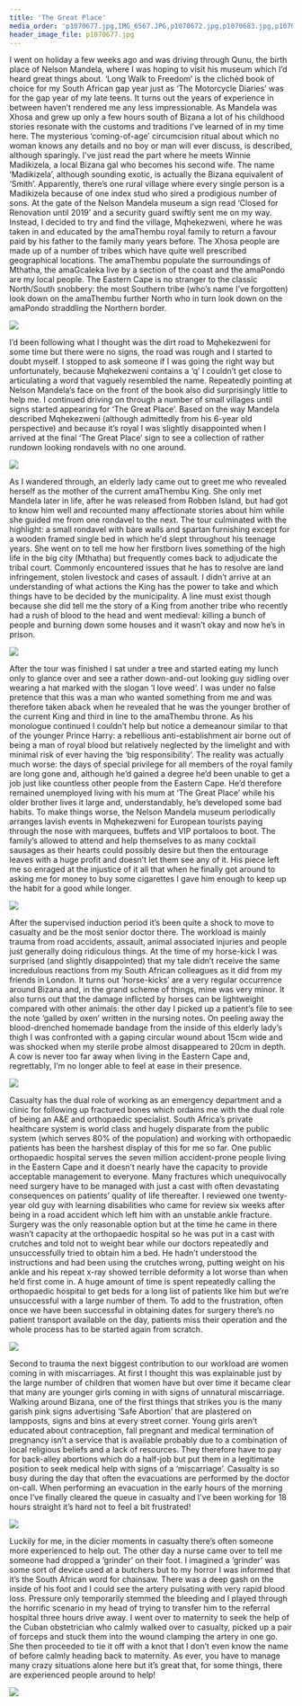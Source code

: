 ```yaml
---
title: 'The Great Place'
media_order: 'p1070677.jpg,IMG_6567.JPG,p1070672.jpg,p1070683.jpg,p1070703.jpg,IMG_6831.JPG,p1070707.jpg,img_6499.jpg,p1070669.jpg,IMG_6831.jpg'
header_image_file: p1070677.jpg
---
```


I went on holiday a few weeks ago and was driving through Qunu, the birth place of Nelson Mandela, where I was hoping to visit his museum which I’d heard great things about. ‘Long Walk to Freedom’ is the clichéd book of choice for my South African gap year just as ‘The Motorcycle Diaries’ was for the gap year of my late teens. It turns out the years of experience in between haven’t rendered me any less impressionable. As Mandela was Xhosa and grew up only a few hours south of Bizana a lot of his childhood stories resonate with the customs and traditions I’ve learned of in my time here. The mysterious ‘coming-of-age’ circumcision ritual about which no woman knows any details and no boy or man will ever discuss, is described, although sparingly. I’ve just read the part where he meets Winnie Madikizela, a local Bizana gal who becomes his second wife. The name ‘Madikizela’, although sounding exotic, is actually the Bizana equivalent of ‘Smith’. Apparently, there’s one rural village where every single person is a Madikizela because of one index stud who sired a prodigious number of sons. At the gate of the Nelson Mandela museum a sign read ‘Closed for Renovation until 2019’ and a security guard swiftly sent me on my way. Instead, I decided to try and find the village, Mqhekezweni, where he was taken in and educated by the amaThembu royal family to return a favour paid by his father to the family many years before. The Xhosa people are made up of a number of tribes which have quite well prescribed geographical locations. The amaThembu populate the surroundings of Mthatha, the amaGcaleka live by a section of the coast and the amaPondo are my local people. The Eastern Cape is no stranger to the classic North/South snobbery: the most Southern tribe (who’s name I’ve forgotten) look down on the amaThembu further North who in turn look down on the amaPondo straddling the Northern border.

![](IMG_6567.JPG)

I’d been following what I thought was the dirt road to Mqhekezweni for some time but there were no signs, the road was rough and I started to doubt myself. I stopped to ask someone if I was going the right way but unfortunately, because Mqhekezweni contains a ‘q’ I couldn’t get close to articulating a word that vaguely resembled the name. Repeatedly pointing at Nelson Mandela’s face on the front of the book also did surprisingly little to help me. I continued driving on through a number of small villages until signs started appearing for ‘The Great Place’. Based on the way Mandela described Mqhekezweni (although admittedly from his 6-year old perspective) and because it’s royal I was slightly disappointed when I arrived at the final ‘The Great Place’ sign to see a collection of rather rundown looking rondavels with no one around. 

![](p1070672.jpg)

As I wandered through, an elderly lady came out to greet me who revealed herself as the mother of the current amaThembu King. She only met Mandela later in life, after he was released from Robben Island, but had got to know him well and recounted many affectionate stories about him while she guided me from one rondavel to the next. The tour culminated with the highlight: a small rondavel with bare walls and spartan furnishing except for a wooden framed single bed in which he'd slept throughout his teenage years. She went on to tell me how her firstborn lives something of the high life in the big city (Mthatha) but frequently comes back to adjudicate the tribal court. Commonly encountered issues that he has to resolve are land infringement, stolen livestock and cases of assault. I didn’t arrive at an understanding of what actions the King has the power to take and which things have to be decided by the municipality. A line must exist though because she did tell me the story of a King from another tribe who recently had a rush of blood to the head and went medieval: killing a bunch of people and burning down some houses and it wasn’t okay and now he’s in prison.

![](p1070669.jpg)

After the tour was finished I sat under a tree and started eating my lunch only to glance over and see a rather down-and-out looking guy sidling over wearing a hat marked with the slogan ‘I love weed’. I was under no false pretence that this was a man who wanted something from me and was therefore taken aback when he revealed that he was the younger brother of the current King and third in line to the amaThembu throne. As his monologue continued I couldn’t help but notice a demeanour similar to that of the younger Prince Harry: a rebellious anti-establishment air borne out of being a man of royal blood but relatively neglected by the limelight and with minimal risk of ever having the ‘big responsibility’. The reality was actually much worse: the days of special privilege for all members of the royal family are long gone and, although he’d gained a degree he’d been unable to get a job just like countless other people from the Eastern Cape. He’d therefore remained unemployed living with his mum at ‘The Great Place’ while his older brother lives it large and, understandably, he’s developed some bad habits. To make things worse, the Nelson Mandela museum periodically arranges lavish events in Mqhekezweni for European tourists paying through the nose with marquees, buffets and VIP portaloos to boot. The family’s allowed to attend and help themselves to as many cocktail sausages as their hearts could possibly desire but then the entourage leaves with a huge profit and doesn’t let them see any of it. His piece left me so enraged at the injustice of it all that when he finally got around to asking me for money to buy some cigarettes I gave him enough to keep up the habit for a good while longer.
	
![](p1070677.jpg)    
    
After the supervised induction period it’s been quite a shock to move to casualty and be the most senior doctor there. The workload is mainly trauma from road accidents, assault, animal associated injuries and people just generally doing ridiculous things. At the time of my horse-kick I was surprised (and slightly disappointed) that my tale didn’t receive the same incredulous reactions from my South African colleagues as it did from my friends in London. It turns out ‘horse-kicks’ are a very regular occurrence around Bizana and, in the grand scheme of things, mine was very minor. It also turns out that the damage inflicted by horses can be lightweight compared with other animals: the other day I picked up a patient’s file to see the note ‘galled by oxen’ written in the nursing notes. On peeling away the blood-drenched homemade bandage from the inside of this elderly lady’s thigh I was confronted with a gaping circular wound about 15cm wide and was shocked when my sterile probe almost disappeared to 20cm in depth. A cow is never too far away when living in the Eastern Cape and, regrettably, I’m no longer able to feel at ease in their presence.

![](p1070683.jpg)

Casualty has the dual role of working as an emergency department and a clinic for following up fractured bones which ordains me with the dual role of being an A&E and orthopaedic specialist. South Africa’s private healthcare system is world class and hugely disparate from the public system (which serves 80% of the population) and working with orthopaedic patients has been the harshest display of this for me so far. One public orthopaedic hospital serves the seven million accident-prone people living in the Eastern Cape and it doesn’t nearly have the capacity to provide acceptable management to everyone. Many fractures which unequivocally need surgery have to be managed with just a cast with often devastating consequences on patients’ quality of life thereafter. I reviewed one twenty-year old guy with learning disabilities who came for review six weeks after being in a road accident which left him with an unstable ankle fracture. Surgery was the only reasonable option but at the time he came in there wasn’t capacity at the orthopaedic hospital so he was put in a cast with crutches and told not to weight bear while our doctors repeatedly and unsuccessfully tried to obtain him a bed. He hadn’t understood the instructions and had been using the crutches wrong, putting weight on his ankle and his repeat x-ray showed terrible deformity a lot worse than when he’d first come in. A huge amount of time is spent repeatedly calling the orthopaedic hospital to get beds for a long list of patients like him but we’re unsuccessful with a large number of them. To add to the frustration, often once we have been successful in obtaining dates for surgery there’s no patient transport available on the day, patients miss their operation and the whole process has to be started again from scratch.

![](img_6499.jpg)

Second to trauma the next biggest contribution to our workload are women coming in with miscarriages. At first I thought this was explainable just by the large number of children that women have but over time it became clear that many are younger girls coming in with signs of unnatural miscarriage. Walking around Bizana, one of the first things that strikes you is the many garish pink signs advertising ‘Safe Abortion’ that are plastered on lampposts, signs and bins at every street corner. Young girls aren’t educated about contraception, fall pregnant and medical termination of pregnancy isn’t a service that is available probably due to a combination of local religious beliefs and a lack of resources. They therefore have to pay for back-alley abortions which do a half-job but put them in a legitimate position to seek medical help with signs of a ‘miscarriage’. Casualty is so busy during the day that often the evacuations are performed by the doctor on-call. When performing an evacuation in the early hours of the morning once I’ve finally cleared the queue in casualty and I’ve been working for 18 hours straight it’s hard not to feel a bit frustrated!

![](IMG_6831.jpg)

Luckily for me, in the dicier moments in casualty there’s often someone more experienced to help out. The other day a nurse came over to tell me someone had dropped a ‘grinder’ on their foot. I imagined a ‘grinder’ was some sort of device used at a butchers but to my horror I was informed that it’s the South African word for chainsaw. There was a deep gash on the inside of his foot and I could see the artery pulsating with very rapid blood loss. Pressure only temporarily stemmed the bleeding and I played through the horrific scenario in my head of trying to transfer him to the referral hospital three hours drive away. I went over to maternity to seek the help of the Cuban obstetrician who calmly walked over to casualty, picked up a pair of forceps and stuck them into the wound clamping the artery in one go. She then proceeded to tie it off with a knot that I don’t even know the name of before calmly heading back to maternity. As ever, you have to manage many crazy situations alone here but it’s great that, for some things, there are experienced people around to help!

![](p1070707.jpg)